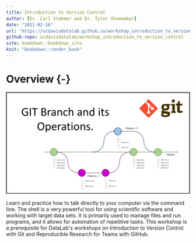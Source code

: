 ```yaml
---
title: Introduction to Version Control
author: [Dr. Carl Stahmer and Dr. Tyler Shoemaker]
date: "2021-02-16"
url: "https://ucdavisdatalab.github.io/workshop_introduction_to_version_control/"
github-repo: ucdavisdatalab/workshop_introduction_to_version_control
site: bookdown::bookdown_site
knit: "bookdown::render_book"
---
```


# Overview {-}

![](./img/GIT-Branchand-its-Operations.png)

Learn and practice how to talk directly to your computer via the command line. The shell
is a very powerful tool for using scientific software and working with larget data sets. 
It is primarily used to manage files and run programs, and it allows for automation of 
repetitive tasks. This workshop is a prerequisite for DataLab's workshops on Introduction to
Version Control with Git and Reproducible Research for Teams with GitHub.
